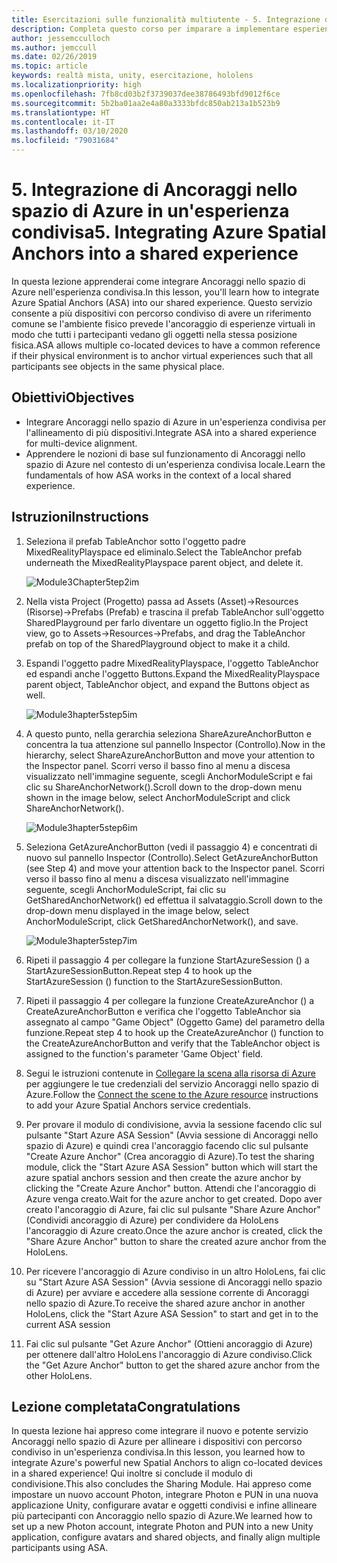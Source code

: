```yaml
---
title: Esercitazioni sulle funzionalità multiutente - 5. Integrazione di Ancoraggi nello spazio di Azure in un'esperienza condivisa
description: Completa questo corso per imparare a implementare esperienze condivise multiutente all'interno di un'applicazione HoloLens 2.
author: jessemcculloch
ms.author: jemccull
ms.date: 02/26/2019
ms.topic: article
keywords: realtà mista, unity, esercitazione, hololens
ms.localizationpriority: high
ms.openlocfilehash: 7fb8cd03b2f3739037dee38786493bfd9012f6ce
ms.sourcegitcommit: 5b2ba01aa2e4a80a3333bfdc850ab213a1b523b9
ms.translationtype: HT
ms.contentlocale: it-IT
ms.lasthandoff: 03/10/2020
ms.locfileid: "79031684"
---
```

# <a name="5-integrating-azure-spatial-anchors-into-a-shared-experience"></a><span data-ttu-id="07465-105">5. Integrazione di Ancoraggi nello spazio di Azure in un'esperienza condivisa</span><span class="sxs-lookup"><span data-stu-id="07465-105">5. Integrating Azure Spatial Anchors into a shared experience</span></span>

<span data-ttu-id="07465-106">In questa lezione apprenderai come integrare Ancoraggi nello spazio di Azure nell'esperienza condivisa.</span><span class="sxs-lookup"><span data-stu-id="07465-106">In this lesson, you'll learn how to integrate Azure Spatial Anchors (ASA) into our shared experience.</span></span> <span data-ttu-id="07465-107">Questo servizio consente a più dispositivi con percorso condiviso di avere un riferimento comune se l'ambiente fisico prevede l'ancoraggio di esperienze virtuali in modo che tutti i partecipanti vedano gli oggetti nella stessa posizione fisica.</span><span class="sxs-lookup"><span data-stu-id="07465-107">ASA allows multiple co-located devices to have a common reference if their physical environment is to anchor virtual experiences such that all participants see objects in the same physical place.</span></span>

## <a name="objectives"></a><span data-ttu-id="07465-108">Obiettivi</span><span class="sxs-lookup"><span data-stu-id="07465-108">Objectives</span></span>

* <span data-ttu-id="07465-109">Integrare Ancoraggi nello spazio di Azure in un'esperienza condivisa per l'allineamento di più dispositivi.</span><span class="sxs-lookup"><span data-stu-id="07465-109">Integrate ASA into a shared experience for multi-device alignment.</span></span>
* <span data-ttu-id="07465-110">Apprendere le nozioni di base sul funzionamento di Ancoraggi nello spazio di Azure nel contesto di un'esperienza condivisa locale.</span><span class="sxs-lookup"><span data-stu-id="07465-110">Learn the fundamentals of how ASA works in the context of a local shared experience.</span></span>

## <a name="instructions"></a><span data-ttu-id="07465-111">Istruzioni</span><span class="sxs-lookup"><span data-stu-id="07465-111">Instructions</span></span>

1. <span data-ttu-id="07465-112">Seleziona il prefab TableAnchor sotto l'oggetto padre MixedRealityPlayspace ed eliminalo.</span><span class="sxs-lookup"><span data-stu-id="07465-112">Select the TableAnchor prefab underneath the MixedRealityPlayspace parent object, and delete it.</span></span>

    ![Module3Chapter5tep2im](images/module3chapter5step2im.PNG)

2. <span data-ttu-id="07465-114">Nella vista Project (Progetto) passa ad Assets (Asset)->Resources (Risorse)->Prefabs (Prefab) e trascina il prefab TableAnchor sull'oggetto SharedPlayground per farlo diventare un oggetto figlio.</span><span class="sxs-lookup"><span data-stu-id="07465-114">In the Project view, go to Assets->Resources->Prefabs, and drag the TableAnchor prefab on top of the SharedPlayground object to make it a child.</span></span>

3. <span data-ttu-id="07465-115">Espandi l'oggetto padre MixedRealityPlayspace, l'oggetto TableAnchor ed espandi anche l'oggetto Buttons.</span><span class="sxs-lookup"><span data-stu-id="07465-115">Expand the MixedRealityPlayspace parent object, TableAnchor object, and expand the Buttons object as well.</span></span>

    ![Module3hapter5step5im](images/module3chapter5step5im.PNG)

4. <span data-ttu-id="07465-117">A questo punto, nella gerarchia seleziona ShareAzureAnchorButton e concentra la tua attenzione sul pannello Inspector (Controllo).</span><span class="sxs-lookup"><span data-stu-id="07465-117">Now in the hierarchy, select ShareAzureAnchorButton and move your attention to the Inspector panel.</span></span> <span data-ttu-id="07465-118">Scorri verso il basso fino al menu a discesa visualizzato nell'immagine seguente, scegli AnchorModuleScript e fai clic su ShareAnchorNetwork().</span><span class="sxs-lookup"><span data-stu-id="07465-118">Scroll down to the drop-down menu shown in the image below, select AnchorModuleScript and click ShareAnchorNetwork().</span></span>

    ![Module3hapter5step6im](images/module3chapter5step6im.PNG)

5. <span data-ttu-id="07465-120">Seleziona GetAzureAnchorButton (vedi il passaggio 4) e concentrati di nuovo sul pannello Inspector (Controllo).</span><span class="sxs-lookup"><span data-stu-id="07465-120">Select GetAzureAnchorButton (see Step 4) and move your attention back to the Inspector panel.</span></span> <span data-ttu-id="07465-121">Scorri verso il basso fino al menu a discesa visualizzato nell'immagine seguente, scegli AnchorModuleScript, fai clic su GetSharedAnchorNetwork() ed effettua il salvataggio.</span><span class="sxs-lookup"><span data-stu-id="07465-121">Scroll down to the drop-down menu displayed in the image below, select AnchorModuleScript, click GetSharedAnchorNetwork(), and save.</span></span>

    ![Module3hapter5step7im](images/module3chapter5step7im.PNG)

6. <span data-ttu-id="07465-123">Ripeti il passaggio 4 per collegare la funzione StartAzureSession () a StartAzureSessionButton.</span><span class="sxs-lookup"><span data-stu-id="07465-123">Repeat step 4 to hook up the StartAzureSession () function to the StartAzureSessionButton.</span></span>

7. <span data-ttu-id="07465-124">Ripeti il passaggio 4 per collegare la funzione CreateAzureAnchor () a CreateAzureAnchorButton e verifica che l'oggetto TableAnchor sia assegnato al campo "Game Object" (Oggetto Game) del parametro della funzione.</span><span class="sxs-lookup"><span data-stu-id="07465-124">Repeat step 4 to hook up the CreateAzureAnchor () function to the CreateAzureAnchorButton and verify that the TableAnchor object is assigned to the function's parameter 'Game Object' field.</span></span>

8. <span data-ttu-id="07465-125">Segui le istruzioni contenute in [Collegare la scena alla risorsa di Azure](mrlearning-asa-ch1.md#4-connect-the-scene-to-the-azure-resource) per aggiungere le tue credenziali del servizio Ancoraggi nello spazio di Azure.</span><span class="sxs-lookup"><span data-stu-id="07465-125">Follow the [Connect the scene to the Azure resource](mrlearning-asa-ch1.md#4-connect-the-scene-to-the-azure-resource) instructions to add your Azure Spatial Anchors service credentials.</span></span>

9. <span data-ttu-id="07465-126">Per provare il modulo di condivisione, avvia la sessione facendo clic sul pulsante "Start Azure ASA Session" (Avvia sessione di Ancoraggi nello spazio di Azure) e quindi crea l'ancoraggio facendo clic sul pulsante "Create Azure Anchor" (Crea ancoraggio di Azure).</span><span class="sxs-lookup"><span data-stu-id="07465-126">To test the sharing module, click the "Start Azure ASA Session" button which will start the azure spatial anchors session and then create the azure anchor by clicking the "Create Azure Anchor" button.</span></span> <span data-ttu-id="07465-127">Attendi che l'ancoraggio di Azure venga creato.</span><span class="sxs-lookup"><span data-stu-id="07465-127">Wait for the azure anchor to get created.</span></span> <span data-ttu-id="07465-128">Dopo aver creato l'ancoraggio di Azure, fai clic sul pulsante "Share Azure Anchor" (Condividi ancoraggio di Azure) per condividere da HoloLens l'ancoraggio di Azure creato.</span><span class="sxs-lookup"><span data-stu-id="07465-128">Once the azure anchor is created, click the "Share Azure Anchor" button to share the created azure anchor from the HoloLens.</span></span>

10. <span data-ttu-id="07465-129">Per ricevere l'ancoraggio di Azure condiviso in un altro HoloLens, fai clic su "Start Azure ASA Session" (Avvia sessione di Ancoraggi nello spazio di Azure) per avviare e accedere alla sessione corrente di Ancoraggi nello spazio di Azure.</span><span class="sxs-lookup"><span data-stu-id="07465-129">To receive the shared azure anchor in another HoloLens, click the "Start Azure ASA Session" to start and get in to the current ASA session</span></span>

11. <span data-ttu-id="07465-130">Fai clic sul pulsante "Get Azure Anchor" (Ottieni ancoraggio di Azure) per ottenere dall'altro HoloLens l'ancoraggio di Azure condiviso.</span><span class="sxs-lookup"><span data-stu-id="07465-130">Click the "Get Azure Anchor" button to get the shared azure anchor from the other HoloLens.</span></span>

## <a name="congratulations"></a><span data-ttu-id="07465-131">Lezione completata</span><span class="sxs-lookup"><span data-stu-id="07465-131">Congratulations</span></span>

<span data-ttu-id="07465-132">In questa lezione hai appreso come integrare il nuovo e potente servizio Ancoraggi nello spazio di Azure per allineare i dispositivi con percorso condiviso in un'esperienza condivisa.</span><span class="sxs-lookup"><span data-stu-id="07465-132">In this lesson, you learned how to integrate Azure's powerful new Spatial Anchors to align co-located devices in a shared experience!</span></span> <span data-ttu-id="07465-133">Qui inoltre si conclude il modulo di condivisione.</span><span class="sxs-lookup"><span data-stu-id="07465-133">This also concludes the Sharing Module.</span></span> <span data-ttu-id="07465-134">Hai appreso come impostare un nuovo account Photon, integrare Photon e PUN in una nuova applicazione Unity, configurare avatar e oggetti condivisi e infine allineare più partecipanti con Ancoraggio nello spazio di Azure.</span><span class="sxs-lookup"><span data-stu-id="07465-134">We learned how to set up a new Photon account, integrate Photon and PUN into a new Unity application, configure avatars and shared objects, and finally align multiple participants using ASA.</span></span>
